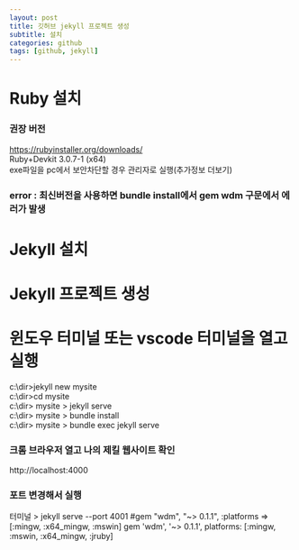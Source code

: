 ```yaml
---
layout: post
title: 깃허브 jekyll 프로젝트 생성
subtitle: 설치
categories: github
tags: [github, jekyll]
---
```


# Ruby 설치
### 권장 버전 
https://rubyinstaller.org/downloads/  
Ruby+Devkit 3.0.7-1 (x64)  
exe파일을 pc에서 보안차단할 경우 관리자로 실행(추가정보 더보기)
### error : 최신버전을 사용하면 bundle install에서 gem wdm 구문에서 에러가 발생


# Jekyll 설치
# Jekyll 프로젝트 생성
# 윈도우 터미널 또는 vscode 터미널을 열고 실행
c:\dir>jekyll new mysite  
c:\dir>cd mysite  
c:\dir> mysite > jekyll serve  
c:\dir> mysite > bundle install  
c:\dir> mysite > bundle exec jekyll serve  


### 크롬 브라우저 열고 나의 제킬 웹사이트 확인
http://localhost:4000 
### 포트 변경해서 실행
터미널 > jekyll serve --port 4001 
#gem "wdm", "~> 0.1.1", :platforms => [:mingw, :x64_mingw, :mswin]
gem 'wdm', '~> 0.1.1', platforms: [:mingw, :mswin, :x64_mingw, :jruby]
